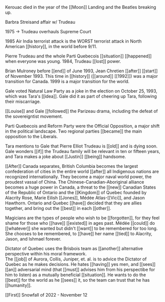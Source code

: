 Kerouac died in the year of the [[Moon]] Landing and the Beatles breaking up.  
  
Barbra Streisand affair w/ Trudeau  
  
1975 -> Trudeau overhauls Supreme Court  
  
1985 Air India terrorist attack is the WORST terrorist attack in North American [[history]], in the world before 9/11.  
  
Pierre Trudeau and the whole Parti Quebecois [[situation]] [[happened]] when everyone was young. 1984, Trudeau [[lost]] power.  
  
Brian Mulroney before [[end]] of June 1993, Jean Chretien [[after]] [[start]] of November 1993. This time in [[history]] ([[around]] [[1992]]) was a major transition for Canada. 1999 is a major transition for the world.  
  
Gale voted Natural Law Party as a joke in the election on October 25, 1993, which was Tara's [[idea]]. Gale did it as part of cheering up Tara, following their miscarriage.  
  
[[Louise]] and Gale [[followed]] the Parizeau drama, including the defeat of the sovereigntist movement.  
  
Parti Quebecois and Reform Party were the Official Opposition, a major shift in the political landscape. Two regional parties [[became]] the main opposition to the Liberals.  
  
Tara mentions to Gale that Pierre Elliot Trudeau is [[old]] and is dying soon. Gale wonders [[if]] the Trudeau family will be relevant in ten or fifteen years, and Tara makes a joke about [[Justin]] [[being]] handsome.  
  
[[After]] Canada separates, British Columbia becomes the largest confederation of cities in the entire world [[after]] all Indigenous nations are recognized internationally. They become a major naval world power, the proudest vassal of China. The Chinese-Canadian-Aboriginal alliance becomes a huge power in Canada, a threat to the [[new]] Canadian States of the Republic of Ontario and the [[Kingdom]] of Quebec founded by Alacrity Rose, Marie Eilish [[Jones]], Médée Atlas-[[Vici]], and Jason Hawthorn. Ontario and Quebec [[have]] decided that they are allies together, and bring out the [[best]] in each [[other]].  
  
Magicians are the types of people who wish to be [[forgotten]], for they feel shame for those who [[have]] [[existed]] in ages past. Médée [[could]] do [[whatever]] she wanted but didn't [[want]] to be remembered for too long. She chooses to be remembered, to [[have]] her name [[tied]] to Alacrity, Jason, and Ishmael forever.  
  
Dictator of Quebec uses the Brisbois team as [[another]] alternative perspective within his moral framework.  
The [[job]] of Aurora, Collis, Juniper, et. al. is to advice the Dictator of Quebec as he makes decisions. He hates [[having]] yes men, and [[sees]] [[an]] adversarial mind (that [[must]] advises him from his perspectibe for him to listen) as a mutually beneficial [[situation]]. He wants to do the [[best]] for the world as he [[sees]] it, so the team can trust that he has [[humanity]].  
  
[[First]] Snowfall of 2022 - November 12